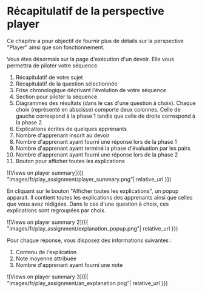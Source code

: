 # Récapitulatif de la perspective player

Ce chapitre a pour objectif de fournir plus de détails sur la perspective "Player" ainsi que son fonctionnement.

Vous êtes désormais sur la page d'exécution d'un devoir. Elle vous permettra de piloter votre séquence.
1. Récapitulatif de votre sujet
2. Récapitulatif de la question sélectionnée
3. Frise chronologique décrivant l'évolution de votre séquence
4. Section pour piloter la séquence.
5. Diagrammes des résultats (dans le cas d'une question à choix). Chaque choix (représenté en abscisse) comporte deux colonnes. Celle de gauche correspond à la phase 1 tandis que celle de droite correspond à la phase 2.
6. Explications écrites de quelques apprenants
7. Nombre d'apprenant inscrit au devoir
8. Nombre d'apprenant ayant fourni une réponse lors de la phase 1
9. Nombre d'apprenant ayant terminé la phase d'évaluation par les pairs
10. Nombre d'apprenant ayant fourni une réponse lors de la phase 2
11. Bouton pour afficher toutes les explications

![Views on player summary]({{ "images/fr/play_assignment/player_summary.png"| relative_url }})

En cliquant sur le bouton "Afficher toutes les explications", un popup apparait. Il contient toutes les explications des apprenants ainsi que celles que vous avez rédigées. Dans le cas d'une question à choix, ces explications sont regroupées par choix.

![Views on player summary 2]({{ "images/fr/play_assignment/explanation_popup.png"| relative_url }})

Pour chaque réponse, vous disposez des informations suivantes :
1. Contenu de l'explication
2. Note moyenne attribuée
3. Nombre d'apprenant ayant fourni une note


![Views on player summary 3]({{ "images/fr/play_assignment/an_explanation.png"| relative_url }})
